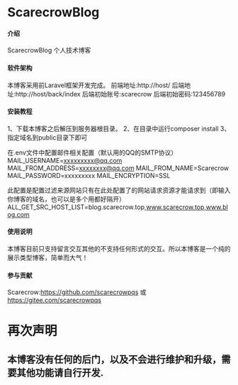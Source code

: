 # ScarecrowBlog

#### 介绍
ScarecrowBlog 个人技术博客

#### 软件架构
本博客采用前Laravel框架开发完成。
前端地址:http://host/
后端地址:http://host/back/index
后端初始账号:scarecrow
后端初始密码:123456789

#### 安装教程
1、下载本博客之后解压到服务器根目录。
2、在目录中运行composer install
3、指定域名到public目录下即可

在.env文件中配置邮件相关配置（默认用的QQ的SMTP协议）
MAIL_USERNAME=xxxxxxxxx@qq.com
MAIL_FROM_ADDRESS=xxxxxxxx@qq.com
MAIL_FROM_NAME=Scarecrow
MAIL_PASSWORD=xxxxxxxxx
MAIL_ENCRYPTION=SSL

此配置是配置过滤来源网站只有在此处配置了的网站请求资源才能请求到（即输入你博客的域名，也可以是多个用都好隔开）
ALL_GET_SRC_HOST_LIST=blog.scarecrow.top,www.scarecrow.top,www.blog.com

#### 使用说明
本博客目前只支持留言交互其他的不支持任何形式的交互。所以本博客是一个纯的展示类型博客，简单而大气！

#### 参与贡献
Scarecrow:https://github.com/scarecrowpqs 或 https://gitee.com/scarecrowpqs

# 再次声明
## 本博客没有任何的后门，以及不会进行维护和升级，需要其他功能请自行开发.
